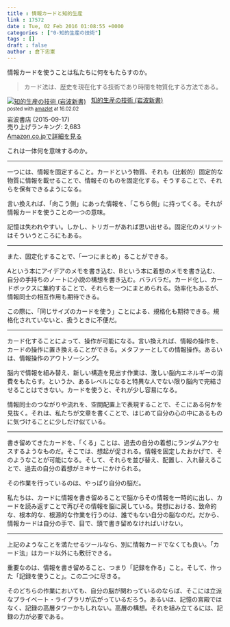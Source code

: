 ```yaml
---
title : 情報カードと知的生産
link : 17572
date : Tue, 02 Feb 2016 01:08:55 +0000
categories : ["0-知的生産の技術"]
tags : []
draft : false
author : 倉下忠憲
---
```


情報カードを使うことは私たちに何をもたらすのか。

<blockquote>
カード法は、歴史を現在化する技術であり時間を物質化する方法である。
</blockquote>

<div class="amazlet-box" style="margin-bottom:0px;"><div class="amazlet-image" style="float:left;margin:0px 12px 1px 0px;"><a href="http://www.amazon.co.jp/exec/obidos/ASIN/B014R3S71E/rashita1000-22/ref=nosim/" name="amazletlink" target="_blank"><img src="http://ecx.images-amazon.com/images/I/41GZIomF8GL._SL160_.jpg" alt="知的生産の技術 (岩波新書)" style="border: none;" /></a></div><div class="amazlet-info" style="line-height:120%; margin-bottom: 10px"><div class="amazlet-name" style="margin-bottom:10px;line-height:120%"><a href="http://www.amazon.co.jp/exec/obidos/ASIN/B014R3S71E/rashita1000-22/ref=nosim/" name="amazletlink" target="_blank">知的生産の技術 (岩波新書)</a><div class="amazlet-powered-date" style="font-size:80%;margin-top:5px;line-height:120%">posted with <a href="http://www.amazlet.com/" title="amazlet" target="_blank">amazlet</a> at 16.02.02</div></div><div class="amazlet-detail">岩波書店 (2015-09-17)<br />売り上げランキング: 2,683<br /></div><div class="amazlet-sub-info" style="float: left;"><div class="amazlet-link" style="margin-top: 5px"><a href="http://www.amazon.co.jp/exec/obidos/ASIN/B014R3S71E/rashita1000-22/ref=nosim/" name="amazletlink" target="_blank">Amazon.co.jpで詳細を見る</a></div></div></div><div class="amazlet-footer" style="clear: left"></div></div>


これは一体何を意味するのか。

<hr />

一つには、情報を固定すること。カードという物質、それも（比較的）固定的な物質に情報を載せることで、情報そのものを固定化する。そうすることで、それらを保有できるようになる。

言い換えれば、「向こう側」にあった情報を、「こちら側」に持ってくる。それが情報カードを使うことの一つの意味。

記憶は失われやすい。しかし、トリガーがあれば思い出せる。固定化のメリットはそういうところにもある。

<hr />

また、固定化することで、「一つにまとめ」ることができる。

Aという本にアイデアのメモを書き込む、Bという本に着想のメモを書き込む、自分の手持ちのノートに小説の構想を書き込む。バラバラだ。カード化し、カードボックスに集約することで、それらを一つにまとめられる。効率化もあるが、情報同士の相互作用も期待できる。

この際に、「同じサイズのカードを使う」ことによる、規格化も期待できる。規格化されていないと、扱うときに不便だ。

<hr />

カード化することによって、操作が可能になる。言い換えれば、情報の操作を、カードの操作に置き換えることができる。メタファーとしての情報操作。あるいは、情報操作のアウトソーシング。

脳内で情報を組み替え、新しい構造を見出す作業は、激しい脳内エネルギーの消費をもたらす。というか、あるレベルになると特異な人でない限り脳内で完結させることはできない。カードを使うと、それが少し容易になる。

情報同士のつながりや流れを、空間配置上で表現することで、そこにある何かを見抜く。それは、私たちが文章を書くことで、はじめて自分の心の中にあるものに気づけることに少しだけ似ている。

<hr />

書き留めてきたカードを、「くる」ことは、過去の自分の着想にランダムアクセスするようなものだ。そこでは、想起が促される。情報を固定したおかげで、そのようなことが可能になる。そして、それらを並び替え、配置し、入れ替えることで、過去の自分の着想がミキサーにかけられる。

その作業を行っているのは、やっぱり自分の脳だ。

私たちは、カードに情報を書き留めることで脳からその情報を一時的に出し、カードを読み返すことで再びその情報を脳に戻している。発想における、致命的な、根本的な、根源的な作業を行うのは、誰でもない自分の脳なのだ。だから、情報カードは自分の手で、目で、頭で書き留めなければいけない。

<hr />

上記のようなことを満たせるツールなら、別に情報カードでなくても良い。「カード法」はカード以外にも敷衍できる。

重要なのは、情報を書き留めること、つまり「記録を作る」こと。そして、作った「記録を使うこと」。この二つに尽きる。

そのどちらの作業においても、自分の脳が関わっているのならば、そこには立派なプライベート・ライブラリが広がっているだろう。あるいは、記憶の宮殿ではなく、記録の高層タワーかもしれない。高層の構想。それを組み立てるには、記録の力が必要である。